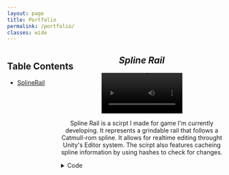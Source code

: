 ```yaml
---
layout: page
title: Portfolio
permalink: /portfolio/
classes: wide
---
```


<style type="text/css">
.wrapper {
  max-width: 90%;
}
.column1 {
  width: 25%;
  margin-right: 75%;
  position: fixed;
}
  
.column2 {
  width: 75%;
  margin-left: 25%;
}
</style>

<div class="column1">
<h2>Table Contents</h2>
<ul>
  <li><a href="splinerail">SplineRail</a></li>
</ul>  
</div>

<div class="column2">
<p align=middle>
  <h2 id="splinerail" align=middle><i>Spline Rail</i></h2>
</p>

<p align=middle>
  <video controls width="50%">
    <source src="../splinerail.webm" type="video/webm" />
  </video>
</p>

<p align=middle>
Spline Rail is a scirpt I made for game I'm currently developing. It represents a grindable rail that follows a Catmull-rom spline. It allows for realtime editing throught Unity's Editor system. The scirpt also features cacheing spline information by using hashes to check for changes. 
</p>


<details>
  <summary> Code </summary>
  <pre>
    <code>
using System;
using System.Collections.Generic;
using System.Linq;
using Unity.Mathematics;
using UnityEditor;
using UnityEngine;

/// &#x3C;summary&#x3E;
/// Represents a grindable rail along a Catmull-Rom spline.
/// &#x3C;/summary&#x3E;
[ExecuteInEditMode, RequireComponent(typeof(MeshFilter)), RequireComponent(typeof(MeshCollider))]
public class SplineRail : MonoBehaviour, IRail
{
    struct Subcurve
    {
        Vector3[] factors;

        /// &#x3C;summary&#x3E;
        /// Constructs a subcurve from 4 control points;
        /// &#x3C;/summary&#x3E;
        /// &#x3C;param name=&#x22;controlPoint1&#x22;&#x3E; First control point. &#x3C;/param&#x3E;
        /// &#x3C;param name=&#x22;controlPoint2&#x22;&#x3E; Second control point. &#x3C;/param&#x3E;
        /// &#x3C;param name=&#x22;controlPoint3&#x22;&#x3E; Third control point. &#x3C;/param&#x3E;
        /// &#x3C;param name=&#x22;controlPoint4&#x22;&#x3E; Fourth control point. &#x3C;/param&#x3E;
        public Subcurve(Vector3 controlPoint1, Vector3 controlPoint2, Vector3 controlPoint3, Vector3 controlPoint4)
        {
            factors = new Vector3[4];
            factors[0] = controlPoint2;
            factors[1] = (controlPoint3 - controlPoint1) / 2.0f;
            factors[2] = controlPoint1 + 2.0f * controlPoint3 - (5.0f * controlPoint2 + controlPoint4) / 2.0f;
            factors[3] = (3 * controlPoint2 + controlPoint4 - controlPoint1 - 3.0f * controlPoint3) / 2.0f;
        }

        /// &#x3C;summary&#x3E;
        /// Evaluates the curve at a collection of t values.
        /// &#x3C;/summary&#x3E;
        /// &#x3C;param name=&#x22;t1&#x22;&#x3E; The first t value. &#x3C;/param&#x3E;
        /// &#x3C;param name=&#x22;t2&#x22;&#x3E; The second t value. &#x3C;/param&#x3E;
        /// &#x3C;param name=&#x22;t3&#x22;&#x3E; The third t value.&#x3C;/param&#x3E;
        /// &#x3C;param name=&#x22;t4&#x22;&#x3E; The fourth t value.&#x3C;/param&#x3E;
        /// &#x3C;returns&#x3E; The value along the curve. &#x3C;/returns&#x3E;
        public readonly Vector3 Evaluate(float t1, float t2, float t3, float t4)
        {
            return t1 * factors[0] + t2 * factors[1] + t3 * factors[2] + t4 * factors[3];
        }
    }

    struct Subline
    {
        Vector3 start, path;
        float startT, pathT;

        /// &#x3C;summary&#x3E;
        /// Constructs a subline from a start and a end.
        /// &#x3C;/summary&#x3E;
        /// &#x3C;param name=&#x22;start&#x22;&#x3E; The start of the curve. &#x3C;/param&#x3E;
        /// &#x3C;param name=&#x22;end&#x22;&#x3E; The end of the curve. &#x3C;/param&#x3E;
        public Subline(Vector3 start, float startT, Vector3 end, float endT)
        {
            this.start = start;
            path = end - start;
            this.startT = startT;
            pathT = endT - startT;
        }

        /// &#x3C;summary&#x3E;
        /// Constructs a subline from a start and a end.
        /// &#x3C;/summary&#x3E;
        /// &#x3C;param name=&#x22;start&#x22;&#x3E; The start of the curve. &#x3C;/param&#x3E;
        /// &#x3C;param name=&#x22;end&#x22;&#x3E; The end of the curve. &#x3C;/param&#x3E;
        public Subline((Vector3 point, float t) start, (Vector3 point, float t) end)
        {
            (this.start, startT) = start;
            path = end.point - start.point;
            pathT = end.t - start.t;
        }

        /// &#x3C;summary&#x3E;
        /// Evaluates the line at a t value.
        /// &#x3C;/summary&#x3E;
        /// &#x3C;param name=&#x22;t&#x22;&#x3E; The t value. &#x3C;/param&#x3E;
        /// &#x3C;returns&#x3E; The value along the curve. &#x3C;/returns&#x3E;
        public readonly (Vector3 point, float t) Evaluate(float t)
        {
            return (start + t * path, startT + t * pathT);
        }

        /// &#x3C;summary&#x3E;
        /// Find the closest global t to a position.
        /// &#x3C;/summary&#x3E;
        /// &#x3C;param name=&#x22;position&#x22;&#x3E; the position to the closest t to. &#x3C;/param&#x3E;
        /// &#x3C;returns&#x3E; The tuple of the closest global t and the distance to that t. &#x3C;/returns&#x3E;
        public readonly (float, float) ClosestGlobalT(Vector3 position)
        {
            (Vector3 point, float t) = Evaluate(Mathf.Clamp(Vector3.Dot(position - start, path) / path.sqrMagnitude, 0.0f, 1.0f));
            return (t, (position - point).magnitude);
        }
    }

    /// &#x3C;summary&#x3E;
    /// The size of the step between joints.
    /// &#x3C;/summary&#x3E;
    [Header(&#x22;Configuration&#x22;)]
    public float stepLength = 0.5f;
    int stepSizeHash;

    /// &#x3C;summary&#x3E;
    /// How many substeps to take between joints.
    /// &#x3C;/summary&#x3E;
    public int precision = 10;
    int precisionHash;

    /// &#x3C;summary&#x3E;
    /// The Catmull-Rom spline as control points.
    /// &#x3C;/summary&#x3E;
    public Vector3[] controlPoints = new Vector3[]
    {
        new (-1.0f, 0.0f),
        new (1.0f, 0.0f)
    };
    int controlPointsHash;

    /// &#x3C;summary&#x3E;
    /// Reference joint along the rail.
    /// &#x3C;/summary&#x3E;
    public Vector2[] joint = new Vector2[]
    {
        new (0.3f, 0.3f),
        new (-0.3f, 0.3f),
        new (-0.3f, -0.3f),
        new (0.3f, -0.3f),
    };
    int jointHash;

    Bounds jointBounds;


    readonly List&#x3C;Subcurve&#x3E; spline = new();
    readonly List&#x3C;Subline&#x3E; lines = new();

    void Update()
    {
      CheckForUpdates()
    }
    
    /// &#x3C;summary&#x3E;
    /// Forces the rail to check for updates in it's structure.
    /// &#x3C;/summary&#x3E;
    public void CheckForUpdates()
    {
        int controlPointsHash = 0,
        stepSizeHash = stepLength.GetHashCode(),
        precisionHash = precision.GetHashCode(),
        jointHash = 0;

        foreach (Vector2 point in controlPoints)
        {
            controlPointsHash ^= point.GetHashCode();
        }
        foreach (Vector2 point in joint)
        {
            jointHash ^= point.GetHashCode();
        }

        if (this.jointHash != jointHash)
        {
            PreprocessJoint();
        }
        if (this.controlPointsHash != controlPointsHash || this.stepSizeHash != stepSizeHash || this.precisionHash != precisionHash)
        {
            PreprocessSpline();
        }
        if (this.controlPointsHash != controlPointsHash || this.stepSizeHash != stepSizeHash || this.precisionHash != precisionHash || this.jointHash != jointHash)
        {
            UpdateMesh();
        }

        if (this.controlPointsHash != controlPointsHash)
        {
            this.controlPointsHash = controlPointsHash;
        }
        if (this.stepSizeHash != stepSizeHash)
        {
            this.stepSizeHash = stepSizeHash;
        }
        if (this.precisionHash != precisionHash)
        {
            this.precisionHash = precisionHash;
        }
        if (this.jointHash != jointHash)
        {
            this.jointHash = jointHash;
        }
    }

    void PreprocessSpline()
    {
        if (precision == 0 || stepLength == 0)
        {
            throw new ArgumentException(&#x22;Precision and stepLength must not be 0.&#x22;);
        }

        spline.Clear();

        for (int i = 0; i + 1 &#x3C; controlPoints.Length; i++)
        {
            spline.Add(new(GetControlPoint(i - 1), GetControlPoint(i), GetControlPoint(i + 1), GetControlPoint(i + 2)));
        }

        lines.Clear();

        float t = 0.0f;

        for (int i = 0; i &#x3C; precision; i++)
        {
            t += stepLength / (precision * SplineVelocity(t).magnitude);
            t = Mathf.Clamp(t, 0.0f, 1.0f);
        }

        lines.Add(new(SplineDisplacement(0.0f), 0.0f, SplineDisplacement(t), t));

        while (t &#x3C; 1.0f)
        {
            for (int i = 0; i &#x3C; precision; i++)
            {
                t += stepLength / (precision * SplineVelocity(t).magnitude);
                t = Mathf.Clamp(t, 0.0f, 1.0f);
            }

            lines.Add(new(lines[^1].Evaluate(1.0f), (SplineDisplacement(t), t)));
        }
    }

    void PreprocessJoint()
    {
        jointBounds = new();
        foreach (Vector3 point in joint)
        {
            jointBounds.Encapsulate(point);
        }
    }

    /// &#x3C;summary&#x3E;
    /// Updates &#x3C;c&#x3E; mesh &#x3C;/c&#x3E; to reflect &#x3C;c&#x3E; controlPoints &#x3C;/c&#x3E;.
    /// &#x3C;/summary&#x3E;
    public void UpdateMesh()
    {
        if (lines.Count == 0)
        {
            return;
        }

        List<Vector3> vertices = new();
        List<int> triangles = new();
        List<Vector2> uv = new();

        foreach (Subline line in lines)
        {
            float t = line.Evaluate(0.0f).t;
            Quaternion direction = SplineRotation(t);
            Vector3 displacement = SplineDisplacement(t);
            vertices.Add(direction * (Vector3)joint[0] + displacement);
            uv.Add(new Vector2(0.0f, 0.0f));
            for (int i = 1; i < joint.Count(); i++)
            {
                vertices.Add(direction * (Vector3)joint[i] + displacement);
                uv.Add(new Vector2(0.0f, 1.0f));
                vertices.Add(direction * (Vector3)joint[i] + displacement);
                uv.Add(new Vector2(0.0f, 0.0f));
            }
            vertices.Add(direction * (Vector3)joint[0] + displacement);
            uv.Add(new Vector2(0.0f, 1.0f));

            for (int i = vertices.Count; i < vertices.Count + 2 * joint.Count(); i += 2)
            {
                triangles.Add(i - 8);
                triangles.Add(i - 7);
                triangles.Add(i + 1);

                triangles.Add(i + 1);
                triangles.Add(i);
                triangles.Add(i - 8);
            }

            t = line.Evaluate(1.0f).t;
            direction = SplineRotation(t);
            displacement = SplineDisplacement(t);
            vertices.Add(direction * (Vector3)joint[0] + displacement);
            uv.Add(new Vector2(1.0f, 0.0f));
            for (int i = 1; i < joint.Count(); i++)
            {
                vertices.Add(direction * (Vector3)joint[i] + displacement);
                uv.Add(new Vector2(1.0f, 1.0f));
                vertices.Add(direction * (Vector3)joint[i] + displacement);
                uv.Add(new Vector2(1.0f, 0.0f));
            }
            vertices.Add(direction * (Vector3)joint[0] + displacement);
            uv.Add(new Vector2(1.0f, 1.0f));
        }

        Mesh mesh = new() { vertices = vertices.ToArray(), triangles = triangles.ToArray(), uv = uv.ToArray()};
        mesh.Optimize();
        mesh.RecalculateNormals();
        TryGetComponent(out MeshFilter filter);
        filter.mesh = mesh;
        TryGetComponent(out MeshCollider collider);
        collider.sharedMesh = mesh;
    }

    /// &#x3C;summary&#x3E;
    /// Retrieves the &#x3C;paramref name=&#x22;i&#x22;/&#x3E;th control point along the spline. Will extrapolate one point ahead or behind.
    /// &#x3C;/summary&#x3E;
    /// &#x3C;param name=&#x22;i&#x22;&#x3E; Index of the control point to retrieve. &#x3C;/param&#x3E;
    /// &#x3C;returns&#x3E; &#x3C;paramref name=&#x22;i&#x22;/&#x3E;th control point. &#x3C;/returns&#x3E;
    /// &#x3C;exception cref=&#x22;IndexOutOfRangeException&#x22;&#x3E; Thrown when index &#x3C;paramref name=&#x22;i&#x22;/&#x3E; is out of range [-1, &#x3C;c&#x3E;controlPoints.Count&#x3C;/c&#x3E;]. &#x3C;/exception&#x3E;
    /// &#x3C;exception cref=&#x22;IndexOutOfRangeException&#x22;&#x3E; Thrown when there are too few points to extrapolate (less than 2) and the index is on the bounds. &#x3C;/exception&#x3E;
    public Vector3 GetControlPoint(int i)
    {
        if (i &#x3C; -1 || i &#x3E; controlPoints.Length)
        {
            throw new IndexOutOfRangeException($&#x22;Index {i} out of bounds, should be in [-1 and {controlPoints.Length}].&#x22;);
        }

        if (i == -1)
        {
            if (controlPoints.Length &#x3C; 2)
            {
                throw new IndexOutOfRangeException($&#x22;Tried to extrapolate with too few points.&#x22;);
            }
            return 2 * controlPoints[0] - controlPoints[1];
        }


        if (i == controlPoints.Length)
        {
            if (controlPoints.Length &#x3C; 2)
            {
                throw new ArgumentException($&#x22;Tried to extrapolate with too few points.&#x22;);
            }
            return 2 * controlPoints[^1] - controlPoints[^2];
        }

        return controlPoints[i];
    }

    /// &#x3C;summary&#x3E;
    /// Calculates the rotation of a rider along the spline at time &#x3C;paramref name=&#x22;t&#x22;/&#x3E;.
    /// &#x3C;/summary&#x3E;
    /// &#x3C;param name=&#x22;t&#x22;&#x3E; The distance along the curve. &#x3C;/param&#x3E;
    /// &#x3C;returns&#x3E; The rotation of a rider along the curve. &#x3C;/returns&#x3E;
    /// &#x3C;exception cref=&#x22;IndexOutOfRangeException&#x22;&#x3E; Thrown when time &#x3C;paramref name=&#x22;t&#x22;/&#x3E; is out of range [0, 1]. &#x3C;/exception&#x3E;
    /// &#x3C;seealso cref=&#x22;SplineDisplacement&#x22;/&#x3E;
    /// &#x3C;seealso cref=&#x22;SplineVelocity&#x22;/&#x3E;
    /// &#x3C;seealso cref=&#x22;SplineAcceleration&#x22;/&#x3E;
    public Quaternion SplineRotation(float t)
    {
        return Quaternion.LookRotation(SplineVelocity(t));
    }

    /// &#x3C;summary&#x3E;
    /// Calculates the displacement along the spline at time &#x3C;paramref name=&#x22;t&#x22;/&#x3E;.
    /// &#x3C;/summary&#x3E;
    /// &#x3C;param name=&#x22;t&#x22;&#x3E; The distance along the curve. &#x3C;/param&#x3E;
    /// &#x3C;returns&#x3E; The displacement along the curve. &#x3C;/returns&#x3E;
    /// &#x3C;exception cref=&#x22;IndexOutOfRangeException&#x22;&#x3E; Thrown when time &#x3C;paramref name=&#x22;t&#x22;/&#x3E; is out of range [0, 1]. &#x3C;/exception&#x3E;
    /// &#x3C;seealso cref=&#x22;RiderPosition&#x22;/&#x3E;
    /// &#x3C;seealso cref=&#x22;SplineVelocity&#x22;/&#x3E;
    /// &#x3C;seealso cref=&#x22;SplineAcceleration&#x22;/&#x3E;
    public Vector3 SplineDisplacement(float t)
    {
        if (t &#x3C; 0 || t &#x3E; 1)
        {
            throw new IndexOutOfRangeException($&#x22;Time {t} out of bounds, should be in [0, 1].&#x22;);
        }
        if (t == 1)
        {
            return spline[^1].Evaluate(1.0f, 1.0f, 1.0f, 1.0f);
        }
        t *= spline.Count;
        return spline[(int)MathF.Floor(t)].Evaluate(1.0f, (t % 1.0f), (t % 1.0f) * (t % 1.0f), (t % 1.0f) * (t % 1.0f) * (t % 1.0f));
    }

    /// &#x3C;summary&#x3E;
    /// Calculates the velocity along the spline at time &#x3C;paramref name=&#x22;t&#x22;/&#x3E;.
    /// &#x3C;/summary&#x3E;
    /// &#x3C;param name=&#x22;t&#x22;&#x3E; The distance along the curve. &#x3C;/param&#x3E;
    /// &#x3C;returns&#x3E; The velocity along the curve. &#x3C;/returns&#x3E;
    /// &#x3C;exception cref=&#x22;IndexOutOfRangeException&#x22;&#x3E; Thrown when time &#x3C;paramref name=&#x22;t&#x22;/&#x3E; is out of range [0, 1]. &#x3C;/exception&#x3E;
    /// &#x3C;seealso cref=&#x22;SplineDisplacement&#x22;/&#x3E;
    /// &#x3C;seealso cref=&#x22;SplineAcceleration&#x22;/&#x3E;
    public Vector3 SplineVelocity(float t)
    {
        if (t &#x3C; 0 || t &#x3E; 1)
        {
            throw new IndexOutOfRangeException($&#x22;Time {t} out of bounds, should be in [0, 1].&#x22;);
        }
        if (t == 1)
        {
            return spline[^1].Evaluate(0.0f, 1.0f, 2.0f, 3.0f);
        }
        t *= spline.Count;
        return spline.Count * spline[(int)MathF.Floor(t)].Evaluate(0.0f, 1.0f, 2.0f * (t % 1.0f), 3.0f * (t % 1.0f) * (t % 1.0f));
    }

    /// &#x3C;summary&#x3E;
    /// Calculates the acceleration along the spline at time &#x3C;paramref name=&#x22;t&#x22;/&#x3E;.
    /// &#x3C;/summary&#x3E;
    /// &#x3C;param name=&#x22;t&#x22;&#x3E; The distance along the curve. &#x3C;/param&#x3E;
    /// &#x3C;returns&#x3E; The acceleration along the curve. &#x3C;/returns&#x3E;
    /// &#x3C;exception cref=&#x22;IndexOutOfRangeException&#x22;&#x3E; Thrown when time &#x3C;paramref name=&#x22;t&#x22;/&#x3E; is out of range [0, 1]. &#x3C;/exception&#x3E;
    /// &#x3C;seealso cref=&#x22;SplineDisplacement&#x22;/&#x3E;
    /// &#x3C;seealso cref=&#x22;SplineVelocity&#x22;/&#x3E;
    public Vector3 SplineAcceleration(float t)
    {
        if (t &#x3C; 0 || t &#x3E; 1)
        {
            throw new IndexOutOfRangeException($&#x22;Time {t} out of bounds, should be in [0, 1].&#x22;);
        }
        if (t == 1)
        {
            return spline[^1].Evaluate(0.0f, 0.0f, 2.0f, 6.0f);
        }
        t *= spline.Count;
        return spline.Count * spline.Count * spline[(int)MathF.Floor(t)].Evaluate(0.0f, 0.0f, 2.0f, 6.0f * (t % 1.0f));
    }

    /// &#x3C;summary&#x3E;
    /// Finds the t that approximately is closest to the provided position.
    /// &#x3C;/summary&#x3E;
    /// &#x3C;param name=&#x22;position&#x22;&#x3E; The position to measure from. &#x3C;/param&#x3E;
    /// &#x3C;returns&#x3E; The closest time. &#x3C;/returns&#x3E;
    public (float t, float direction) Mount(Vector3 position, Quaternion rotation)
    {
        float bestT = -1, bestDistance = float.PositiveInfinity;
        position = transform.InverseTransformPoint(position);
        foreach (Subline line in lines)
        {
            (float t, float distance) = line.ClosestGlobalT(position);

            if (distance &#x3C; bestDistance)
            {
                bestT = line.Evaluate(t).t;
                bestDistance = distance;
            }
        }

        return (bestT, Vector3.Angle(rotation * Vector3.forward, transform.TransformDirection(SplineVelocity(bestT))) &#x3C;= 90.0 ? 1 : -1);
    }

    /// &#x3C;summary&#x3E;
    /// Calculates the position of a rider along the spline at time &#x3C;paramref name=&#x22;t&#x22;/&#x3E;.
    /// &#x3C;/summary&#x3E;
    /// &#x3C;param name=&#x22;t&#x22;&#x3E; The distance along the curve in [0, 1] &#x3C;/param&#x3E;
    /// &#x3C;returns&#x3E; The position of a rider along the curve. &#x3C;/returns&#x3E;
    /// &#x3C;exception cref=&#x22;IndexOutOfRangeException&#x22;&#x3E; Thrown when time &#x3C;paramref name=&#x22;t&#x22;/&#x3E; is out of range [0, 1]. &#x3C;/exception&#x3E; 
    public Vector3 RiderPosition(float t) =&#x3E; transform.TransformPoint(SplineDisplacement(t) + SplineRotation(t) * Vector3.up * jointBounds.max.y);

    /// &#x3C;summary&#x3E;
    /// Calculates the rotation of a rider along the rail at time &#x3C;paramref name=&#x22;t&#x22;/&#x3E;.
    /// &#x3C;/summary&#x3E;
    /// &#x3C;param name=&#x22;t&#x22;&#x3E; The distance along the curve in [0, 1] &#x3C;/param&#x3E;
    /// &#x3C;returns&#x3E; The rotation of a rider along the curve. &#x3C;/returns&#x3E;
    /// &#x3C;exception cref=&#x22;IndexOutOfRangeException&#x22;&#x3E; Thrown when time &#x3C;paramref name=&#x22;t&#x22;/&#x3E; is out of range [0, 1]. &#x3C;/exception&#x3E; 
    public Quaternion RiderRotation(float t, float speed) =&#x3E; Quaternion.LookRotation(transform.TransformDirection(SplineVelocity(t) * speed));

    /// &#x3C;summary&#x3E;
    /// Calculates the speed of a rider along the rail at time &#x3C;paramref name=&#x22;t&#x22;/&#x3E;.
    /// &#x3C;/summary&#x3E;
    /// &#x3C;param name=&#x22;t&#x22;&#x3E; The distance along the curve in [0, 1] &#x3C;/param&#x3E;
    /// &#x3C;returns&#x3E; The speed of a rider along the curve. &#x3C;/returns&#x3E;
    /// &#x3C;exception cref=&#x22;IndexOutOfRangeException&#x22;&#x3E; Thrown when time &#x3C;paramref name=&#x22;t&#x22;/&#x3E; is out of range [0, 1]. &#x3C;/exception&#x3E; 
    public float RiderSpeed(float t) =&#x3E; SplineVelocity(t).magnitude;
}

/// &#x3C;summary&#x3E;
/// Implements rail editing via draggable control points.
/// &#x3C;/summary&#x3E;
[CustomEditor(typeof(SplineRail))]
public class SplineRailEditor : Editor
{
    void OnSceneGUI()
    {
        Handles.color = Color.blue;
        SplineRail rail = target as SplineRail;
        
        EditorGUI.BeginChangeCheck();
        for (int i = 0; i < rail.controlPoints.Length; i++)
        {
            rail.controlPoints[i] = rail.transform.InverseTransformPoint(Handles.PositionHandle(rail.transform.TransformPoint(rail.controlPoints[i]), Quaternion.identity));
        }
        if (EditorGUI.EndChangeCheck())
        {
            rail.CheckForUpdates();
        }
    }
}
    </code>
  </pre>
</details>
</div>
